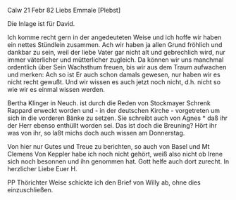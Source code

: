 Calw 21 Febr 82
Liebs Emmale [Plebst]

Die Inlage ist für David.

Ich komme recht gern in der angedeuteten Weise und ich hoffe wir haben ein nettes Stündlein zusammen. Ach wir haben ja allen Grund fröhlich und dankbar zu sein, weil der liebe Vater gar nicht alt und gebrechlich wird, nur immer väterlicher und mütterlicher zugleich. Da können wir uns manchmal ordentlich über Sein Wachsthum freuen, bis wir aus dem Traum aufwachen und merken: Ach so ist Er auch schon damals gewesen, nur haben wir es nicht recht gewußt. Und wir wissen es auch jetzt noch nicht, d.h. nicht so wie wir es einmal wissen werden.

Bertha Klinger in Neuch. ist durch die Reden von Stockmayer Schrenk Rappard erweckt worden und - in der deutschen Kirche - vorgetreten um sich in die vorderen Bänke zu setzen. Sie schreibt auch von Agnes <Breuning>* daß ihr der Herr ebenso enthüllt worden sei. Das ist doch die Breuning? Hört ihr was von ihr, so laßt michs doch auch wissen am Donnerstag.

Von hier nur Gutes und Treue zu berichten, so auch von Basel und Mt Clemens 
Von Keppler habe ich noch nicht gehört, weiß also nicht ob Irene sich noch besonnen und ihn genommen hat. Gott helfe auch dort zurecht. 
 In herzlicher Liebe
 Euer H.

PP Thörichter Weise schickte ich den Brief von Willy ab, ohne dies einzuschließen.
